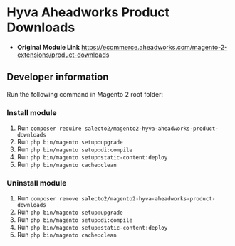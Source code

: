 # Hyva Aheadworks Product Downloads

- **Original Module Link**
https://ecommerce.aheadworks.com/magento-2-extensions/product-downloads

## Developer information
Run the following command in Magento 2 root folder:

### Install module
1. Run `composer require salecto2/magento2-hyva-aheadworks-product-downloads`
2. Run `php bin/magento setup:upgrade`
3. Run `php bin/magento setup:di:compile`
4. Run `php bin/magento setup:static-content:deploy`
5. Run `php bin/magento cache:clean`

### Uninstall module
1. Run `composer remove salecto2/magento2-hyva-aheadworks-product-downloads`
2. Run `php bin/magento setup:upgrade`
3. Run `php bin/magento setup:di:compile`
4. Run `php bin/magento setup:static-content:deploy`
5. Run `php bin/magento cache:clean`

